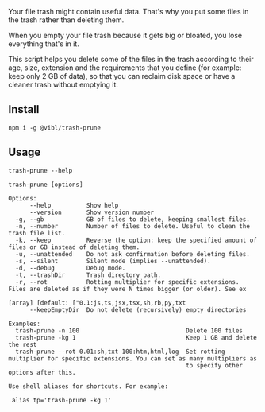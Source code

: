 Your file trash might contain useful data. That's why you put some files in the trash rather than deleting them.

When you empty your file trash because it gets big or bloated, you lose everything that's in it.

This script helps you delete some of the files in the trash according to their age, size, extension and the requirements that you define (for example: keep only 2 GB of data), so that you can reclaim disk space or have a cleaner trash without emptying it.

## Install

`npm i -g @vibl/trash-prune`

## Usage

`trash-prune --help`

```
trash-prune [options]

Options:
      --help          Show help                                                                                                      
      --version       Show version number                                                                                            
  -g, --gb            GB of files to delete, keeping smallest files.                                                                 
  -n, --number        Number of files to delete. Useful to clean the trash file list.                                                
  -k, --keep          Reverse the option: keep the specified amount of files or GB instead of deleting them.                         
  -u, --unattended    Do not ask confirmation before deleting files.                                                                 
  -s, --silent        Silent mode (implies --unattended).                                                                            
  -d, --debug         Debug mode.                                                                                                    
  -t, --trashDir      Trash directory path.                                                                                          
  -r, --rot           Rotting multiplier for specific extensions. Files are deleted as if they were N times bigger (or older). See ex
                                                                                   [array] [default: ["0.1:js,ts,jsx,tsx,sh,rb,py,txt
      --keepEmptyDir  Do not delete (recursively) empty directories                                                                  

Examples:
  trash-prune -n 100                              Delete 100 files
  trash-prune -kg 1                               Keep 1 GB and delete the rest
  trash-prune --rot 0.01:sh,txt 100:htm,html,log  Set rotting multiplier for specific extensions. You can set as many multipliers as 
                                                  to specify other options after this.

Use shell aliases for shortcuts. For example:

 alias tp='trash-prune -kg 1'
 ```


